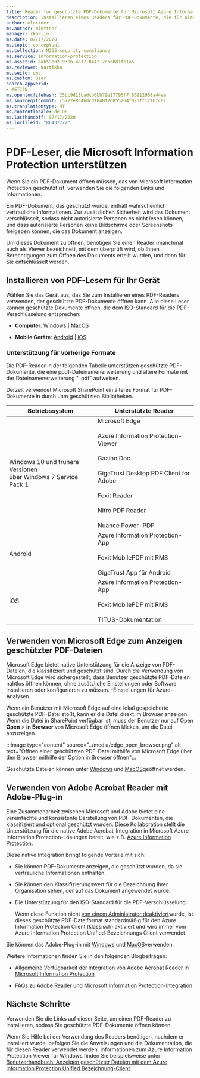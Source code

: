```yaml
---
title: Reader für geschützte PDF-Dokumente für Microsoft Azure Information Protection
description: Installieren eines Readers für PDF-Dokumente, die für Klassifizierung und Schutz bezeichnet werden
author: mlottner
ms.author: mlottner
manager: rkarlin
ms.date: 07/17/2020
ms.topic: conceptual
ms.collection: M365-security-compliance
ms.service: information-protection
ms.assetid: aab59e02-930b-4a17-8442-2d5d081fe1a6
ms.reviewer: kartikka
ms.suite: ems
ms.custom: user
search.appverid:
- MET150
ms.openlocfilehash: 25bc9d18badcb6bb79e17795f7f86912968a44ee
ms.sourcegitcommit: c5772e8c4bdcd1840f2d855264f023ff12f6fc07
ms.translationtype: MT
ms.contentlocale: de-DE
ms.lasthandoff: 07/17/2020
ms.locfileid: "86437772"
---
```

# <a name="pdf-readers-that-support-microsoft-information-protection"></a>PDF-Leser, die Microsoft Information Protection unterstützen

Wenn Sie ein PDF-Dokument öffnen müssen, das von Microsoft Information Protection geschützt ist, verwenden Sie die folgenden Links und Informationen.

Ein PDF-Dokument, das geschützt wurde, enthält wahrscheinlich vertrauliche Informationen. Zur zusätzlichen Sicherheit wird das Dokument verschlüsselt, sodass nicht autorisierte Personen es nicht lesen können, und dass autorisierte Personen keine Bildschirme oder Screenshots freigeben können, die das Dokument anzeigen. 

Um dieses Dokument zu öffnen, benötigen Sie einen Reader (manchmal auch als Viewer bezeichnet), mit dem überprüft wird, ob Ihnen Berechtigungen zum Öffnen des Dokuments erteilt wurden, und dann für Sie entschlüsselt werden.

## <a name="install-pdf-readers-for-your-device"></a>Installieren von PDF-Lesern für Ihr Gerät

Wählen Sie das Gerät aus, das Sie zum Installieren eines PDF-Readers verwenden, der geschützte PDF-Dokumente öffnen kann. Alle diese Leser können geschützte Dokumente öffnen, die dem ISO-Standard für die PDF-Verschlüsselung entsprechen:

- **Computer**: [Windows](protected-pdf-readers-windows.md)  |  [MacOS](protected-pdf-readers-mac.md)

- **Mobile Geräte**: [Android](protected-pdf-readers-android.md)  |  [IOS](protected-pdf-readers-ios.md)

### <a name="support-for-previous-formats"></a>Unterstützung für vorherige Formate

Die PDF-Reader in der folgenden Tabelle unterstützen geschützte PDF-Dokumente, die eine ppdf-Dateinamenerweiterung und ältere Formate mit der Dateinamenerweiterung ". pdf" aufweisen. 

Derzeit verwendet Microsoft SharePoint ein älteres Format für PDF-Dokumente in durch unm geschützten Bibliotheken.


|Betriebssystem|Unterstützte Reader|
|----------------|-----------------------------------|
|Windows 10 und frühere Versionen<br />über Windows 7 Service Pack 1|Microsoft Edge<br /><br />Azure Information Protection-Viewer<br /><br />Gaaiho Doc<br /><br />GigaTrust Desktop PDF Client for Adobe<br /><br />Foxit Reader<br /><br />Nitro PDF Reader<br /><br /> Nuance Power-PDF|
|Android|Azure Information Protection-App<br /><br />Foxit MobilePDF mit RMS<br /><br />GigaTrust App für Android|
|iOS|Azure Information Protection-App<br /><br />Foxit MobilePDF mit RMS<br /><br />TITUS-Dokumentation|

## <a name="using-microsoft-edge-to-view-protected-pdf-files"></a>Verwenden von Microsoft Edge zum Anzeigen geschützter PDF-Dateien

Microsoft Edge bietet native Unterstützung für die Anzeige von PDF-Dateien, die klassifiziert und geschützt sind. Durch die Verwendung von Microsoft Edge wird sichergestellt, dass Benutzer geschützte PDF-Dateien nahtlos öffnen können, ohne zusätzliche Einstellungen oder Software installieren oder konfigurieren zu müssen.  -Einstellungen für Azure-Analysen.

Wenn ein Benutzer mit Microsoft Edge auf eine lokal gespeicherte geschützte PDF-Datei stößt, kann er die Datei direkt im Browser anzeigen. Wenn die Datei in SharePoint verfügbar ist, muss der Benutzer nur auf Open **Open**  >  **in Browser** von Microsoft Edge öffnen klicken, um die Datei anzuzeigen. 

:::image type="content" source="../media/edge_open_browser.png" alt-text="Öffnen einer geschützten PDF-Datei mithilfe von Microsoft Edge über den Browser mithilfe der Option in Browser öffnen":::

Geschützte Dateien können unter [Windows](./protected-pdf-readers-windows.md) und [MacOS](./protected-pdf-readers-mac.md)geöffnet werden.

## <a name="using-adobe-acrobat-reader-with-adobe-plug-in"></a>Verwenden von Adobe Acrobat Reader mit Adobe-Plug-in

Eine Zusammenarbeit zwischen Microsoft und Adobe bietet eine vereinfachte und konsistente Darstellung von PDF-Dokumenten, die klassifiziert und optional geschützt wurden. Diese Kollaboration stellt die Unterstützung für die native Adobe Acrobat-Integration in Microsoft Azure Information Protection-Lösungen bereit, wie z.B. [Azure Information Protection](../what-is-information-protection.md). 

Diese native Integration bringt folgende Vorteile mit sich:

- Sie können PDF-Dokumente anzeigen, die geschützt wurden, da sie vertrauliche Informationen enthalten.

- Sie können den Klassifizierungswert für die Bezeichnung Ihrer Organisation sehen, der auf das Dokument angewendet wurde.

- Die Unterstützung für den ISO-Standard für die PDF-Verschlüsselung.
    
    Wenn diese Funktion nicht [von einem Administrator deaktiviert](client-admin-guide-customizations.md#dont-protect-pdf-files-by-using-the-iso-standard-for-pdf-encryption)wurde, ist dieses geschützte PDF-Dateiformat standardmäßig für den Azure Information Protection Client (klassisch) aktiviert und wird immer vom Azure Information Protection Unified-Bezeichnungs Client verwendet.

Sie können das Adobe-Plug-in mit [Windows](protected-pdf-readers-windows.md) und [MacOS](protected-pdf-readers-mac.md)verwenden.

Weitere Informationen finden Sie in den folgenden Blogbeiträgen: 

- [Allgemeine Verfügbarkeit der Integration von Adobe Acrobat Reader in Microsoft Information Protection](https://techcommunity.microsoft.com/t5/Azure-Information-Protection/General-Availability-of-Adobe-Acrobat-Reader-Integration-with/ba-p/298396)

- [FAQs zu Adobe Reader und Microsoft Information Protection-Integration](https://techcommunity.microsoft.com/t5/Microsoft-Information-Protection/Adobe-reader-and-Microsoft-Information-Protection-integration/ba-p/482219)

## <a name="next-steps"></a>Nächste Schritte

Verwenden Sie die Links auf dieser Seite, um einen PDF-Reader zu installieren, sodass Sie geschützte PDF-Dokumente öffnen können.

Wenn Sie Hilfe bei der Verwendung des Readers benötigen, nachdem er installiert wurde, befolgen Sie die Anweisungen und die Dokumentation, die für diesen Reader verwendet werden. Informationen zum Azure Information Protection Viewer für Windows finden Sie beispielsweise unter [Benutzerhandbuch: Anzeigen geschützter Dateien mit dem Azure Information Protection Unified Bezeichnung-Client](clientv2-view-use-files.md).
